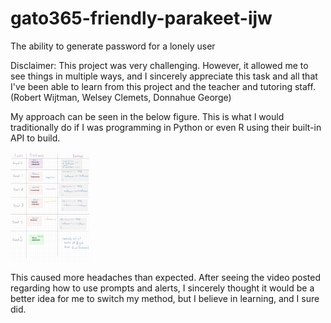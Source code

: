 # gato365-friendly-parakeet-ijw
The ability to generate password for a lonely user




Disclaimer: This project was very challenging. However, it allowed me to see things in multiple ways, and I sincerely appreciate this task and all that I've been able to learn from this project and the teacher and tutoring staff. (Robert Wijtman, Welsey Clemets, Donnahue George)

My approach can be seen in the below figure. This is what I would traditionally do if I was programming in Python or even R using their built-in API to build.





<img src = "/assets/images/diagram-of-thought.jpg" width="25%" height="45%"> 




This caused more headaches than expected. After seeing the video posted regarding how to use prompts and alerts, I sincerely thought it would be a better idea for me to switch my method, but I believe in learning, and I sure did.

